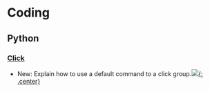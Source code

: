 # Coding

## Python

### [Click](click.md)

* New: Explain how to use a default command to a click group.[![](not-by-ai.svg){: .center}](https://notbyai.fyi)
